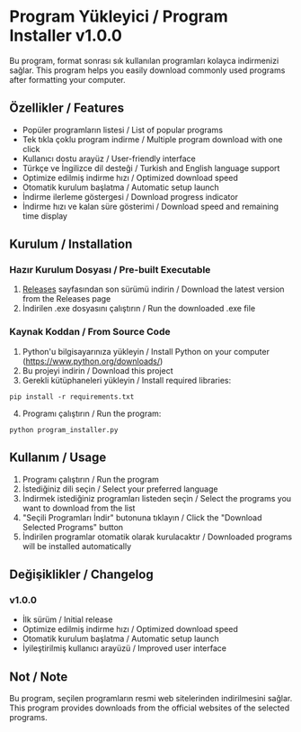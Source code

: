 # Program Yükleyici / Program Installer v1.0.0

Bu program, format sonrası sık kullanılan programları kolayca indirmenizi sağlar.
This program helps you easily download commonly used programs after formatting your computer.

## Özellikler / Features

- Popüler programların listesi / List of popular programs
- Tek tıkla çoklu program indirme / Multiple program download with one click
- Kullanıcı dostu arayüz / User-friendly interface
- Türkçe ve İngilizce dil desteği / Turkish and English language support
- Optimize edilmiş indirme hızı / Optimized download speed
- Otomatik kurulum başlatma / Automatic setup launch
- İndirme ilerleme göstergesi / Download progress indicator
- İndirme hızı ve kalan süre gösterimi / Download speed and remaining time display

## Kurulum / Installation

### Hazır Kurulum Dosyası / Pre-built Executable
1. [Releases](https://github.com/YOUR_USERNAME/program-installer/releases) sayfasından son sürümü indirin / Download the latest version from the Releases page
2. İndirilen .exe dosyasını çalıştırın / Run the downloaded .exe file

### Kaynak Koddan / From Source Code
1. Python'u bilgisayarınıza yükleyin / Install Python on your computer (https://www.python.org/downloads/)
2. Bu projeyi indirin / Download this project
3. Gerekli kütüphaneleri yükleyin / Install required libraries:
```
pip install -r requirements.txt
```
4. Programı çalıştırın / Run the program:
```
python program_installer.py
```

## Kullanım / Usage

1. Programı çalıştırın / Run the program
2. İstediğiniz dili seçin / Select your preferred language
3. İndirmek istediğiniz programları listeden seçin / Select the programs you want to download from the list
4. "Seçili Programları İndir" butonuna tıklayın / Click the "Download Selected Programs" button
5. İndirilen programlar otomatik olarak kurulacaktır / Downloaded programs will be installed automatically

## Değişiklikler / Changelog

### v1.0.0
- İlk sürüm / Initial release
- Optimize edilmiş indirme hızı / Optimized download speed
- Otomatik kurulum başlatma / Automatic setup launch
- İyileştirilmiş kullanıcı arayüzü / Improved user interface

## Not / Note

Bu program, seçilen programların resmi web sitelerinden indirilmesini sağlar.
This program provides downloads from the official websites of the selected programs. 